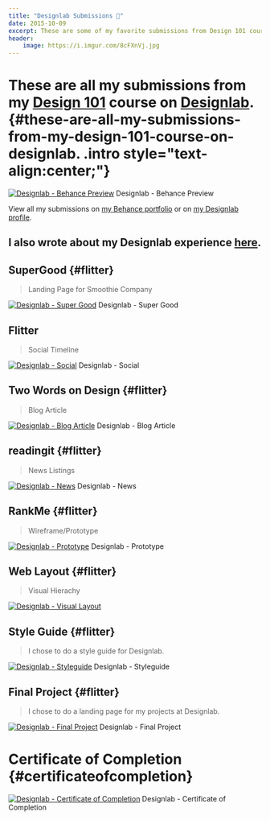 ```yaml
---
title: "Designlab Submissions 🎨"
date: 2015-10-09
excerpt: These are some of my favorite submissions from Design 101 course on Designlab.
header:
    image: https://i.imgur.com/8cFXnVj.jpg
---
```


These are all my submissions from my **[Design 101](https://trydesignlab.com/web-design-course/)** course on [Designlab](https://trydesignlab.com). {#these-are-all-my-submissions-from-my-design-101-course-on-designlab. .intro style="text-align:center;"}
=================================================================================================================================================

[![Designlab - Behance
Preview](https://fvcproductions.files.wordpress.com/2015/10/behancepreview-001.jpeg)](https://fvcproductions.com/portfolio/designlab-submissions/behancepreview-001/)
Designlab - Behance Preview

View all my submissions on [my Behance
portfolio](https://www.behance.net/gallery/29117121/My-Designlab-Experience "Behance")
or on [my Designlab
profile](https://trydesignlab.com/course/profile/fvcproductions/ "Designlab Profile").

I also wrote about my Designlab experience [here](https://fvcproductions.com/2015/10/21/my-designlab-experience/ "Behance").
---------------------------



SuperGood {#flitter}
---------

> Landing Page for Smoothie Company

[![Designlab - Super
Good](https://fvcproductions.files.wordpress.com/2015/10/supergood-001.jpeg)](https://fvcproductions.com/portfolio/designlab-submissions/supergood-001/)
Designlab - Super Good

Flitter
-------

> Social Timeline

[![Designlab -
Social](https://fvcproductions.files.wordpress.com/2015/10/designlab-social.jpg)](https://fvcproductions.com/2015/10/21/my-designlab-experience/designlab-social/)
Designlab - Social

Two Words on Design {#flitter}
-------------------

> Blog Article

[![Designlab - Blog
Article](https://fvcproductions.files.wordpress.com/2015/10/designlab-blog-article.jpg)](https://fvcproductions.com/portfolio/designlab-submissions/designlab-blog-article/)
Designlab - Blog Article

readingit {#flitter}
---------

> News Listings

[![Designlab -
News](https://fvcproductions.files.wordpress.com/2015/10/designlab-news.jpg)](https://fvcproductions.com/2015/10/21/my-designlab-experience/designlab-news/)
Designlab - News

RankMe {#flitter}
------

> Wireframe/Prototype

[![Designlab -
Prototype](https://fvcproductions.files.wordpress.com/2015/10/designlab-prototype.jpg)](https://fvcproductions.com/2015/10/21/my-designlab-experience/designlab-prototype/)
Designlab - Prototype

Web Layout {#flitter}
----------

> Visual Hierachy

[![Designlab - Visual
Layout](https://fvcproductions.files.wordpress.com/2015/10/designlab-visual-layout.jpg)](https://fvcproductions.com/2015/10/21/my-designlab-experience/designlab-visual-layout/)

Style Guide {#flitter}
-----------

> I chose to do a style guide for Designlab.

[![Designlab -
Styleguide](https://fvcproductions.files.wordpress.com/2015/10/designlab-styleguide.jpeg)](https://fvcproductions.com/2015/10/21/my-designlab-experience/designlab-styleguide/)
Designlab - Styleguide

Final Project {#flitter}
-------------

> I chose to do a landing page for my projects at Designlab.

[![Designlab - Final
Project](https://fvcproductions.files.wordpress.com/2015/10/designlab-final.png)](https://fvcproductions.com/2015/10/21/my-designlab-experience/designlab-final/)
Designlab - Final Project



Certificate of Completion {#certificateofcompletion}
=========================

[![Designlab - Certificate of
Completion](https://fvcproductions.files.wordpress.com/2015/10/designlab-certificate-of-completion.png)](https://fvcproductions.com/2015/10/21/my-designlab-experience/designlab-certificate-of-completion/)
Designlab - Certificate of Completion

